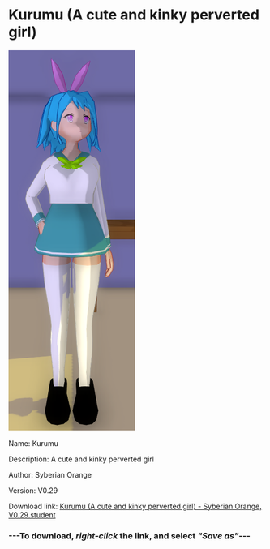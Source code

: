 # Kurumu (A cute and kinky perverted girl)

<img src = "https://raw.githubusercontent.com/Arbiter1223/Daigaku-Gurashi-Custom-Students/master/Students/Files/Kurumu%20(A%20cute%20and%20kinky%20perverted%20girl).png">

Name: Kurumu

Description: A cute and kinky perverted girl

Author: Syberian Orange

Version: V0.29

Download link: <a href="https://raw.githubusercontent.com/Arbiter1223/Daigaku-Gurashi-Custom-Students/master/Students/Files/Kurumu%20(A%20cute%20and%20kinky%20perverted%20girl)%20-%20Syberian%20Orange%2C%20V0.29.student">Kurumu (A cute and kinky perverted girl) - Syberian Orange, V0.29.student</a>

### ---**To download, _right-click_ the link, and select _"Save as"_**---
